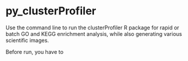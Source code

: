 # py_clusterProfiler
Use the command line to run the clusterProfiler R package for rapid or batch GO and KEGG enrichment analysis, while also generating various scientific images.

Before run, you have to 
